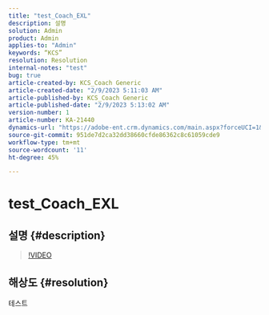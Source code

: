 ```yaml
---
title: "test_Coach_EXL"
description: 설명
solution: Admin
product: Admin
applies-to: "Admin"
keywords: “KCS”
resolution: Resolution
internal-notes: "test"
bug: true
article-created-by: KCS_Coach Generic
article-created-date: "2/9/2023 5:11:03 AM"
article-published-by: KCS_Coach Generic
article-published-date: "2/9/2023 5:13:02 AM"
version-number: 1
article-number: KA-21440
dynamics-url: "https://adobe-ent.crm.dynamics.com/main.aspx?forceUCI=1&pagetype=entityrecord&etn=knowledgearticle&id=c779831f-38a8-ed11-aad1-6045bd0067ea"
source-git-commit: 951de7d2ca32dd38660cfde86362c8c61059cde9
workflow-type: tm+mt
source-wordcount: '11'
ht-degree: 45%

---
```


# test_Coach_EXL

## 설명 {#description}



>[!VIDEO](https://video.tv.adobe.com/v/18696?quality=9&amp;learn=on)




## 해상도 {#resolution}


테스트
